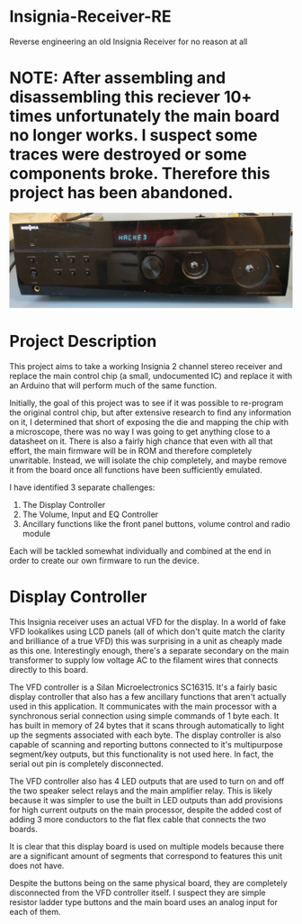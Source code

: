 # Insignia-Receiver-RE
Reverse engineering an old Insignia Receiver for no reason at all

# NOTE: After assembling and disassembling this reciever 10+ times unfortunately the main board no longer works. I suspect some traces were destroyed or some components broke. Therefore this project has been abandoned.

![Hacked](Photos/IMG_20210710_180621932.jpg)

# Project Description
This project aims to take a working Insignia 2 channel stereo receiver and replace the main control chip (a small, undocumented IC) and replace it with an Arduino that will perform much of the same function.

Initially, the goal of this project was to see if it was possible to re-program the original control chip, but after extensive research to find any information on it, I determined that short of exposing the die and mapping the chip with a microscope, there was no way I was going to get anything close to a datasheet on it. There is also a fairly high chance that even with all that effort, the main firmware will be in ROM and therefore completely unwritable. Instead, we will isolate the chip completely, and maybe remove it from the board once all functions have been sufficiently emulated.

I have identified 3 separate challenges:
1. The Display Controller
2. The Volume, Input and EQ Controller
3. Ancillary functions like the front panel buttons, volume control and radio module

Each will be tackled somewhat individually and combined at the end in order to create our own firmware to run the device.

# Display Controller

This Insignia receiver uses an actual VFD for the display. In a world of fake VFD lookalikes using LCD panels (all of which don't quite match the clarity and brilliance of a true VFD) this was surprising in a unit as cheaply made as this one. Interestingly enough, there's a separate secondary on the main transformer to supply low voltage AC to the filament wires that connects directly to this board.

The VFD controller is a Silan Microelectronics SC16315. It's a fairly basic display controller that also has a few ancillary functions that aren't actually used in this application. It communicates with the main processor with a synchronous serial connection using simple commands of 1 byte each. It has built in memory of 24 bytes that it scans through automatically to light up the segments associated with each byte. The display controller is also capable of scanning and reporting buttons connected to it's multipurpose segment/key outputs, but this functionality is not used here. In fact, the serial out pin is completely disconnected.

The VFD controller also has 4 LED outputs that are used to turn on and off the two speaker select relays and the main amplifier relay. This is likely because it was simpler to use the built in LED outputs than add provisions for high current outputs on the main processor, despite the added cost of adding 3 more conductors to the flat flex cable that connects the two boards.

It is clear that this display board is used on multiple models because there are a significant amount of segments that correspond to features this unit does not have.

Despite the buttons being on the same physical board, they are completely disconnected from the VFD controller itself. I suspect they are simple resistor ladder type buttons and the main board uses an analog input for each of them.
